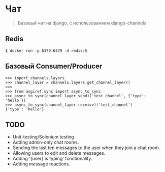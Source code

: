 # Чат

> Базовый чат на django, с использованием django-channels


## Redis

	$ docker run -p 6379:6379 -d redis:5


## Базовый Consumer/Producer

	>>> import channels.layers
	>>> channel_layer = channels.layers.get_channel_layer()
	>>>
	>>> from asgiref.sync import async_to_sync
	>>> async_to_sync(channel_layer.send)('test_channel', {'type': 'hello'})
	>>> async_to_sync(channel_layer.receive)('test_channel')
	{'type': 'hello'}

## TODO

* Unit-testing/Selenium testing
* Adding admin-only chat rooms.
* Sending the last ten messages to the user when they join a chat room.
* Allowing users to edit and delete messages.
* Adding '{user} is typing' functionality.
* Adding message reactions.
